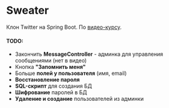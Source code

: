 # Sweater

Клон Twitter на Spring Boot. По [видео-курсу](https://youtu.be/jH17YkBTpI4).

#### TODO:
* Закончить **MessageController** - админка для управления сообщениями (нет в видео)
* Кнопка **"Запомнить меня"**
* Больше **полей у пользователя** (имя, email)
* **Восстановление пароля**
* **SQL-скрипт** для создания БД
* **Шифрование** паролей в БД
* **Удаление и создание** пользователей из админки

